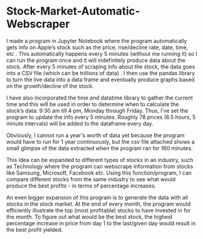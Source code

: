 # Stock-Market-Automatic-Webscraper
I made a program in Jupyter Notebook where the program automatically gets info on Apple’s stock such as the price, rise/decline rate, date, time, etc . 
This automatically happens every 5 minutes (without me running it) so I can run the program once and it will indefinitely produce data about the stock. 
After every 5 minutes of scraping info about the stock, the data goes into a CSV file (which can be trillions of data) . I then use the pandas library to turn the live data into a data frame 
and eventually produce graphs based on the growth/decline of the stock. 

I have also incorporated the time and datatime library to gather the current time and this will be used in order to determine when to calculate the stock’s data: 9:30 am till 4 pm, Monday through Friday. Thus, I’ve set the program to update the info every 5 minutes. 
Roughly 78 prices (6.5 hours, 5 minute intervals) will be added to the dataframe every day.

Obviously, I cannot run a year's worth of data yet because the program would have to run for 1 year continuously, but the csv file attached shows a small glimpse of the data extracted when the program ran for 160 minutes.

This idea can be expanded to different types of stocks in an industry, such as Technology where the program can webscrape information from stocks like Samsung, Microsoft, Facebook etc. 
Using this function/program, I can compare different stocks from the same industry to see what would produce the best profits - in terms of percentage increases. 

An even bigger expansion of this program is to generate the data with all stocks in the stock market. 
At the end of every month, the program would efficiently illustrate the top (most profitable) stocks to have invested in for the month. 
To figure out what would be the best stock, the highest percentage increase in price from day 1 to the last/given day would result in the best profit yielded.
